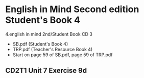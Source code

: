 # English in Mind Second edition Student's Book 4

4.english in mind 2nd/Student Book CD 3

- SB.pdf (Student's Book 4)
- TRP.pdf (Teacher's Resource Book 4)
- Start on page 59 of SB.pdf, page 59 of TRP.pdf

## CD2T1 Unit 7 Exercise 9d


